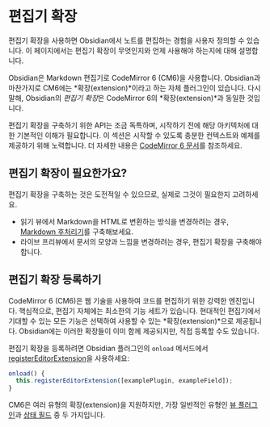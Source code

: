 # 편집기 확장

편집기 확장을 사용하면 Obsidian에서 노트를 편집하는 경험을 사용자 정의할 수 있습니다. 이 페이지에서는 편집기 확장이 무엇인지와 언제 사용해야 하는지에 대해 설명합니다.

Obsidian은 Markdown 편집기로 CodeMirror 6 (CM6)을 사용합니다. Obsidian과 마찬가지로 CM6에는 *확장(extension)*이라고 하는 자체 플러그인이 있습니다. 다시 말해, Obsidian의 *편집기 확장*은 CodeMirror 6의 *확장(extension)*과 동일한 것입니다.

편집기 확장을 구축하기 위한 API는 조금 독특하며, 시작하기 전에 해당 아키텍처에 대한 기본적인 이해가 필요합니다. 이 섹션은 시작할 수 있도록 충분한 컨텍스트와 예제를 제공하기 위해 노력합니다. 더 자세한 내용은 [CodeMirror 6 문서](https://codemirror.net/docs/)를 참조하세요.

## 편집기 확장이 필요한가요?

편집기 확장을 구축하는 것은 도전적일 수 있으므로, 실제로 그것이 필요한지 고려하세요.

-   읽기 뷰에서 Markdown을 HTML로 변환하는 방식을 변경하려는 경우, [Markdown 후처리기](../../editor/markdown-post-processing.md)를 구축해보세요.
-   라이브 프리뷰에서 문서의 모양과 느낌을 변경하려는 경우, 편집기 확장을 구축해야 합니다.

## 편집기 확장 등록하기

CodeMirror 6 (CM6)은 웹 기술을 사용하여 코드를 편집하기 위한 강력한 엔진입니다. 핵심적으로, 편집기 자체에는 최소한의 기능 세트가 있습니다. 현대적인 편집기에서 기대할 수 있는 모든 기능은 선택하여 사용할 수 있는 *확장(extension)*으로 제공됩니다. Obsidian에는 이러한 확장들이 이미 함께 제공되지만, 직접 등록할 수도 있습니다.

편집기 확장을 등록하려면 Obsidian 플러그인의 `onload` 메서드에서 [registerEditorExtension](../../reference/typescript/classes/Plugin_2.md#registereditorextension)을 사용하세요:

```ts
onload() {
  this.registerEditorExtension([examplePlugin, exampleField]);
}
```

CM6은 여러 유형의 확장(extension)을 지원하지만, 가장 일반적인 유형인 [뷰 플러그인](view-plugins.md)과 [상태 필드](state-fields.md) 중 두 가지입니다.
